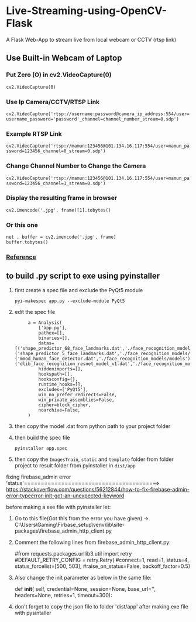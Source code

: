 # Live-Streaming-using-OpenCV-Flask
A Flask Web-App to stream live from local webcam or CCTV (rtsp link)

## Use Built-in Webcam of Laptop

### Put Zero (O) in cv2.VideoCapture(0)

``` cv2.VideoCapture(0) ```

### Use Ip Camera/CCTV/RTSP Link
``` cv2.VideoCapture('rtsp://username:password@camera_ip_address:554/user=username_password='password'_channel=channel_number_stream=0.sdp')  ```

### Example RTSP Link
``` cv2.VideoCapture('rtsp://mamun:123456@101.134.16.117:554/user=mamun_password=123456_channel=0_stream=0.sdp') ```

### Change Channel Number to Change the Camera
``` cv2.VideoCapture('rtsp://mamun:123456@101.134.16.117:554/user=mamun_password=123456_channel=1_stream=0.sdp') ```

### Display the resulting frame in browser
``` cv2.imencode('.jpg', frame)[1].tobytes() ```

### Or this one
```
net , buffer = cv2.imencode('.jpg', frame)
buffer.tobytes()              
```

### [Reference](https://blog.miguelgrinberg.com/post/video-streaming-with-flask)



## to build .py script to exe using pyinstaller

1. first create a spec file and exclude the PyQt5 module

    ``pyi-makespec app.py --exclude-module PyQt5``

2. edit the spec file

            a = Analysis(
                ['app.py'],
                pathex=[],
                binaries=[],
                datas=[('shape_predictor_68_face_landmarks.dat','./face_recognition_models/models'),('shape_predictor_5_face_landmarks.dat','./face_recognition_models/models'),('mmod_human_face_detector.dat','./face_recognition_models/models'),('dlib_face_recognition_resnet_model_v1.dat','./face_recognition_models/models')],
                hiddenimports=[],
                hookspath=[],
                hooksconfig={},
                runtime_hooks=[],
                excludes=['PyQt5'],
                win_no_prefer_redirects=False,
                win_private_assemblies=False,
                cipher=block_cipher,
                noarchive=False,
            )

3. then copy the model .dat from python path to your project folder

4. then build the spec file

    ``` pyinstaller app.spec ```


5. then copy the `ImagesTrain`, `static` and `template` folder from folder project to result folder from pyinstaller in `dist/app`



fixing firebase_admin error 'status'========================================>
https://stackoverflow.com/questions/56212844/how-to-fix-firebase-admin-error-typeerror-init-got-an-unexpected-keyword


before making a exe file with pyinstaller let:
1. Go to this file(Got this from the error you have given) -> C:\Users\Gaming\Firbase_setup\venv\lib\site-packages\firebase_admin_http_client.py

2. Comment the following lines from firebase_admin_http_client.py:

    #from requests.packages.urllib3.util import retry
    #DEFAULT_RETRY_CONFIG = retry.Retry(
    #connect=1, read=1, status=4, status_forcelist=[500, 503],
    #raise_on_status=False, backoff_factor=0.5)

3. Also change the init parameter as below in the same file:


    def __init__(
        self, credential=None, session=None, base_url='', headers=None,
        retries=1, timeout=300):

4. don't forget to copy the json file to folder 'dist/app' after making exe file with pysintaller